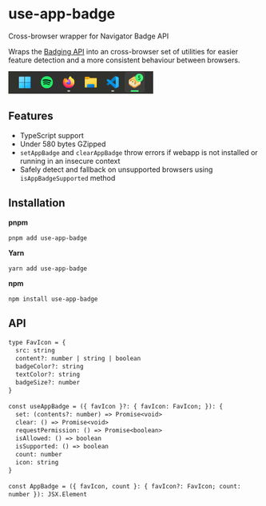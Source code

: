 # use-app-badge

Cross-browser wrapper for Navigator Badge API

Wraps the [Badging API](https://developer.mozilla.org/en-US/docs/Web/API/Badging_API)
into an cross-browser set of utilities for easier feature detection
and a more consistent behaviour between browsers.

![Badge API on Windows Taskbar](../../screenshots/windows.png "Badge API on Windows Taskbar")

## Features

- TypeScript support
- Under 580 bytes GZipped
- `setAppBadge` and `clearAppBadge` throw errors if webapp is not installed or running in an insecure context
- Safely detect and fallback on unsupported browsers using `isAppBadgeSupported` method

## Installation

**pnpm**

```pnpm
pnpm add use-app-badge
```

**Yarn**

```yarn
yarn add use-app-badge
```

**npm**

```npm
npm install use-app-badge
```

## API

```tsx
type FavIcon = {
  src: string
  content?: number | string | boolean
  badgeColor?: string
  textColor?: string
  badgeSize?: number
}

const useAppBadge = ({ favIcon }?: { favIcon: FavIcon; }): {
  set: (contents?: number) => Promise<void>
  clear: () => Promise<void>
  requestPermission: () => Promise<boolean>
  isAllowed: () => boolean
  isSupported: () => boolean
  count: number
  icon: string
}

const AppBadge = ({ favIcon, count }: { favIcon?: FavIcon; count: number }): JSX.Element
```